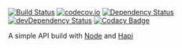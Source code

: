[![Build Status](https://travis-ci.org/rocketapp/api.svg?branch=master)](https://travis-ci.org/rocketapp/api) [![codecov.io](https://codecov.io/github/rocketapp/api/coverage.svg?branch=master)](https://codecov.io/github/rocketapp/api?branch=master) [![Dependency Status](https://david-dm.org/rocketapp/api.svg)](https://david-dm.org/rocketapp/api) [![devDependency Status](https://david-dm.org/rocketapp/api/dev-status.svg)](https://david-dm.org/rocketapp/api#info=devDependencies) [![Codacy Badge](https://api.codacy.com/project/badge/grade/0a1d63d66e354d5e855877991f927633)](https://www.codacy.com/app/murielkong/api)

A simple API build with [Node](http://nodejs.org/) and [Hapi](http://hapijs.com/)
